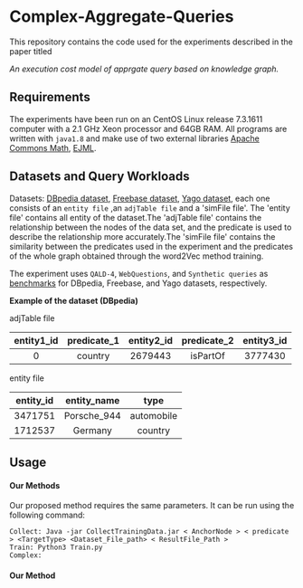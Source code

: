 # Complex-Aggregate-Queries

This repository contains the code used for the experiments described in the paper titled

_An execution cost model of apprgate query based on knowledge graph._

## Requirements

The experiments have been run on an CentOS Linux release 7.3.1611 computer with a 2.1 GHz Xeon processor and 64GB RAM. All programs are written with `java1.8` and make use of two external libraries [Apache Commons Math](http://commons.apache.org/proper/commons-math/download_math.cgi), [EJML](http://ejml.org/wiki/index.php?title=Main_Page).

## Datasets and Query Workloads

Datasets: [DBpedia dataset](https://drive.google.com/drive/folders/1RTi2L5Kevoj6Xnov-Ibmgz1r-DP9Yh79?usp=drive_link), [Freebase dataset](https://drive.google.com/drive/folders/11LygOGkAxP6hZ7FnP0KFotiKcPTT2C05?usp=drive_link), [Yago dataset](https://drive.google.com/drive/folders/1EsYWH5KgST_v32fyyn1nCHvKUrSWxMJl?usp=drive_link), each one consists of an `entity file` ,an `adjTable file` and a 'simFile file'. The 'entity file' contains all entity of the dataset.The 'adjTable file' contains the relationship between the nodes of the data set, and the predicate is used to describe the relationship more accurately.The 'simFile file' contains the similarity between the predicates used in the experiment and the predicates of the whole graph obtained through the word2Vec method training.

The experiment uses `QALD-4`, `WebQuestions`, and `Synthetic queries` as [benchmarks](https://drive.google.com/drive/folders/19T1Th9G4HcffIhAbaCHqOJPxeWElOy51?usp=sharing) for DBpedia, Freebase, and Yago datasets, respectively.

**Example of the dataset (DBpedia)**

adjTable file

| entity1_id | predicate_1 | entity2_id | predicate_2 | entity3_id |
| :--------: | :--------: | :----------: | :-------: | :----------: |
|  0   |  country   | 2679443  | isPartOf  |   3777430    |

entity file

| entity_id | entity_name |    type    |
| :-------: | :---------: | :--------: |
|  3471751  | Porsche_944 | automobile |
|  1712537  |   Germany   |  country   |

## Usage

#### Our Methods

Our proposed method requires the same parameters. It can be run using the following command:

```
Collect: Java -jar CollectTrainingData.jar < AnchorNode > < predicate > <TargetType> <Dataset_File_path> < ResultFile_Path >
Train: Python3 Train.py
Complex:

```
#### Our Method
